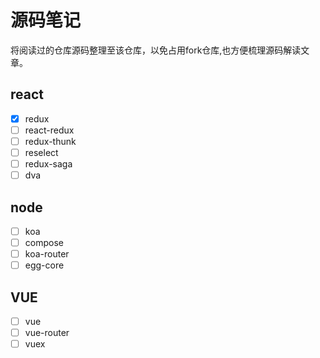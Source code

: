 # 源码笔记
将阅读过的仓库源码整理至该仓库，以免占用fork仓库,也方便梳理源码解读文章。
## react
- [x] redux
- [ ] react-redux
- [ ] redux-thunk
- [ ] reselect
- [ ] redux-saga
- [ ] dva
## node
- [ ] koa
- [ ] compose
- [ ] koa-router
- [ ] egg-core
## VUE
- [ ] vue
- [ ] vue-router
- [ ] vuex
